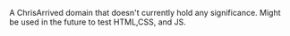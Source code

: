 A ChrisArrived domain that doesn't currently hold any significance. Might be used in the future to test HTML,CSS, and JS.
